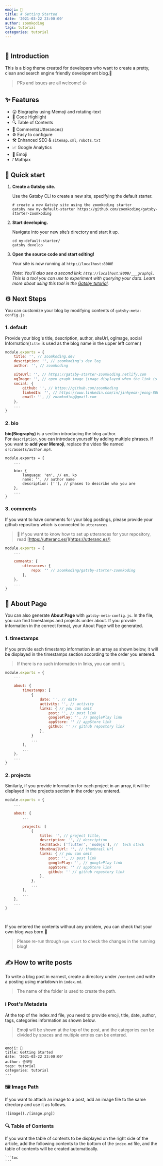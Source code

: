 ```yaml
---
emoji: 🧢
title: # Getting Started
date: '2021-03-22 23:00:00'
author: zoomkoding
tags: tutorial
categories: tutorial
---
```


```toc
```

## 👋 Introduction

This is a blog theme created for developers who want to create a pretty, clean and search engine friendly development blog.🏅  

> PRs and issues are all welcome! 👍

## ✨ Features

- 😛 Biography using Memoji and rotating-text
- 💅 Code Highlight
- 🔍 Table of Contents
- 💬 Comments(Utterances)
- ⚙️ Easy to configure
- 🛠 Enhanced SEO & `sitemap.xml`, `robots.txt`
- 📈 Google Analytics
- 🧢 Emoji
- 𝑓 Mathjax

## 🚀 Quick start

1.  **Create a Gatsby site.**

    Use the Gatsby CLI to create a new site, specifying the default starter.

    ```shell
    # create a new Gatsby site using the zoomkoding starter
    gatsby new my-default-starter https://github.com/zoomkoding/gatsby-starter-zoomkoding
    ```

1.  **Start developing.**

    Navigate into your new site’s directory and start it up.

    ```shell
    cd my-default-starter/
    gatsby develop
    ```

1.  **Open the source code and start editing!**

    Your site is now running at `http://localhost:8000`!

    _Note: You'll also see a second link: _`http://localhost:8000/___graphql`_. This is a tool you can use to experiment with querying your data. Learn more about using this tool in the [Gatsby tutorial](https://www.gatsbyjs.com/tutorial/part-five/#introducing-graphiql)._

## ⚙️ Next Steps

You can customize your blog by modifying contents of `gatsby-meta-config.js` 

### 1. default

Provide your blog's title, description, author, siteUrl, ogImage, social Information(`title` is used as the blog name in the upper left corner.)

```js
module.exports = {
    title: '', // zoomkoding.dev
    description: '', // zoomkoding's dev log
    author: '', // zoomkoding

    siteUrl: '', // https://gatsby-starter-zoomkoding.netlify.com
    ogImage: '', // open graph image (image displayed when the link is shared)
    social: {
        github: '', // https://github.com/zoomKoding
        linkedIn: '', // https://www.linkedin.com/in/jinhyeok-jeong-800871192
        email: '', // zoomkoding@gmail.com
    },
    ...
}
```

### 2. bio

**bio(Biography)** is a section introducing the blog author.  
For `description`, you can introduce yourself by adding multiple phrases. If you want to **add your Memoji**, replace the video file named `src/assets/author.mp4`.


```js{numberLines: true}{1,4-6}
module.exports = {
    ...

    bio: {
        language: 'en', // en, ko
        name: '', // author name
        description: [''], // phases to describe who you are
    },
    ...
}
```

### 3. comments

If you want to have comments for your blog postings, please provide your github repository which is connected to `utterances`.

> 🦄 If you want to know how to set up utterances for your repository, read [https://utteranc.es/](https://utteranc.es/)

```js
module.exports = {
    ...

    comments: {
        utterances: {
            repo: '' // zoomkoding/gatsby-starter-zoomkoding
        },
    },
    ...
}
```

## 👤 About Page

You can also generate **About Page** with `gatsby-meta-config.js`. In the file, you can find timestamps and projects under about. If you provide information in the correct format, your About Page will be generated. 

### 1. timestamps

If you provide each timestamp information in an array as shown below, it will be displayed in the timestamps section according to the order you entered.

> If there is no such information in links, you can omit it.

```js
module.exports = {
    ...

    about: {
        timestamps: [
            {
                date: '', // date
                activity: '', // activity
                links: { // you can omit
                    post: '', // post link
                    googlePlay: '', // googlePlay link
                    appStore: '' // appStore link
                    github: '' // github repostory link
                },
            }
            ...
        ],
        ...
    },
    ...
}
```

### 2. projects

Similarly, if you provide information for each project in an array, it will be displayed in the projects section in the order you entered.

```js
module.exports = {
    ...

    about: {
        ...

        projects: [
            {
                title: '', // project title,
                description: '', // description
                techStack: ['flutter', 'nodejs'], //  tech stack
                thumbnailUrl: '', // thumbnail Url
                links: { // you can omit
                    post: '', // post link
                    googlePlay: '', // googlePlay link
                    appStore: '' // appStore link
                    github: '' // github repostory link
                },
            },
            ...
        ],
        ...
    },
    ...
}
```

<br/>

If you entered the contents without any problem, you can check that your own blog was born.🎉

> Please re-run through `npm start` to check the changes in the running blog!

## ✍️ How to write posts

To write a blog post in earnest, create a directory under `/content` and write a posting using markdown in `index.md`.
> The name of the folder is used to create the path.

### ℹ️ Post's Metadata 

At the top of the index.md file, you need to provide emoji, title, date, author, tags, categories information as shown below.
> Emoji will be shown at the top of the post, and the categories can be divided by spaces and multiple entries can be entered.

```
---
emoji: 🧢
title: Getting Started
date: '2021-03-22 23:00:00'
author: 줌코딩
tags: tutorial
categories: tutorial
---
```

### 🖼 Image Path

If you want to attach an image to a post, add an image file to the same directory and use it as follows.

```
![image](./[image.png])
```

### 🔍 Table of Contents

If you want the table of contents to be displayed on the right side of the article, add the following contents to the bottom of the `index.md` file, and the table of contents will be created automatically.

    ```toc
    ```
